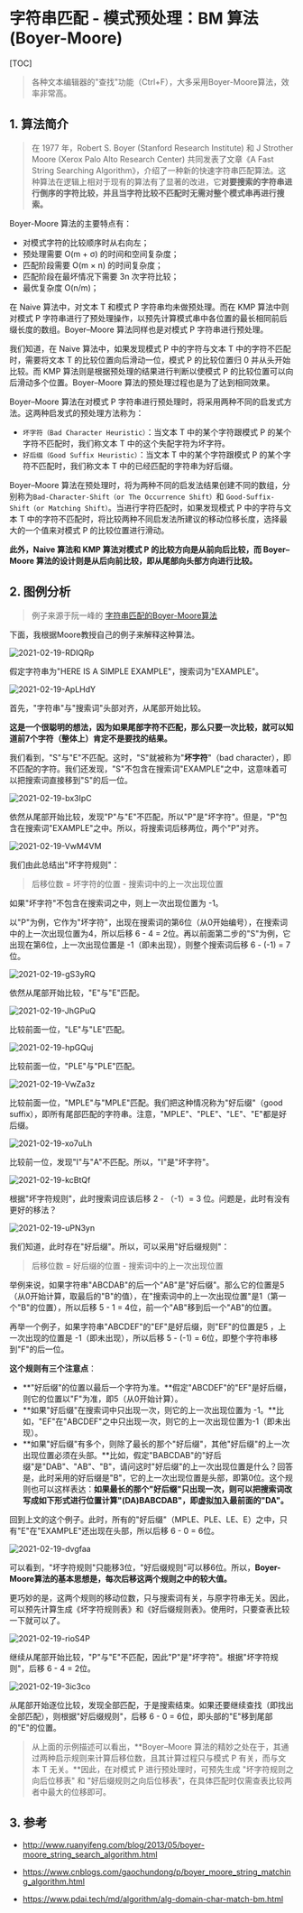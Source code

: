 # 字符串匹配 - 模式预处理：BM 算法 (Boyer-Moore)

[TOC]

> 各种文本编辑器的"查找"功能（Ctrl+F），大多采用Boyer-Moore算法，效率非常高。

## 1. 算法简介

> 在 1977 年，Robert S. Boyer (Stanford Research Institute) 和 J Strother Moore (Xerox Palo Alto Research Center) 共同发表了文章《A Fast String Searching Algorithm》，介绍了一种新的快速字符串匹配算法。这种算法在逻辑上相对于现有的算法有了显著的改进，它**对要搜索的字符串进行倒序的字符比较，并且当字符比较不匹配时无需对整个模式串再进行搜索。**

Boyer-Moore 算法的主要特点有：

- 对模式字符的比较顺序时从右向左；
- 预处理需要 O(m + σ) 的时间和空间复杂度；
- 匹配阶段需要 O(m × n) 的时间复杂度；
- 匹配阶段在最坏情况下需要 3n 次字符比较；
- 最优复杂度 O(n/m)；

在 Naive 算法中，对文本 T 和模式 P 字符串均未做预处理。而在 KMP 算法中则对模式 P 字符串进行了预处理操作，以预先计算模式串中各位置的最长相同前后缀长度的数组。Boyer–Moore 算法同样也是对模式 P 字符串进行预处理。

我们知道，在 Naive 算法中，如果发现模式 P 中的字符与文本 T 中的字符不匹配时，需要将文本 T 的比较位置向后滑动一位，模式 P 的比较位置归 0 并从头开始比较。而 KMP 算法则是根据预处理的结果进行判断以使模式 P 的比较位置可以向后滑动多个位置。Boyer–Moore 算法的预处理过程也是为了达到相同效果。

Boyer–Moore 算法在对模式 P 字符串进行预处理时，将采用两种不同的启发式方法。这两种启发式的预处理方法称为：

- `坏字符（Bad Character Heuristic）`：当文本 T 中的某个字符跟模式 P 的某个字符不匹配时，我们称文本 T 中的这个失配字符为坏字符。
- `好后缀（Good Suffix Heuristic）`：当文本 T 中的某个字符跟模式 P 的某个字符不匹配时，我们称文本 T 中的已经匹配的字符串为好后缀。

Boyer–Moore 算法在预处理时，将为两种不同的启发法结果创建不同的数组，分别称为`Bad-Character-Shift（or The Occurrence Shift）`和 `Good-Suffix-Shift（or Matching Shift）`。当进行字符匹配时，如果发现模式 P 中的字符与文本 T 中的字符不匹配时，将比较两种不同启发法所建议的移动位移长度，选择最大的一个值来对模式 P 的比较位置进行滑动。

**此外，Naive 算法和 KMP 算法对模式 P 的比较方向是从前向后比较，而 Boyer–Moore 算法的设计则是从后向前比较，即从尾部向头部方向进行比较。**

## 2. 图例分析

> 例子来源于阮一峰的 [字符串匹配的Boyer-Moore算法](http://www.ruanyifeng.com/blog/2013/05/boyer-moore_string_search_algorithm.html)

下面，我根据Moore教授自己的例子来解释这种算法。

 ![2021-02-19-RDIQRp](https://image.ldbmcs.com/2021-02-19-RDIQRp.jpg)

假定字符串为"HERE IS A SIMPLE EXAMPLE"，搜索词为"EXAMPLE"。

![2021-02-19-ApLHdY](https://image.ldbmcs.com/2021-02-19-ApLHdY.jpg)

首先，"字符串"与"搜索词"头部对齐，从尾部开始比较。

**这是一个很聪明的想法，因为如果尾部字符不匹配，那么只要一次比较，就可以知道前7个字符（整体上）肯定不是要找的结果。**

我们看到，"S"与"E"不匹配。这时，"S"就被称为"**坏字符**"（bad character），即不匹配的字符。我们还发现，"S"不包含在搜索词"EXAMPLE"之中，这意味着可以把搜索词直接移到"S"的后一位。

![2021-02-19-bx3IpC](https://image.ldbmcs.com/2021-02-19-bx3IpC.jpg)

依然从尾部开始比较，发现"P"与"E"不匹配，所以"P"是"坏字符"。但是，"P"包含在搜索词"EXAMPLE"之中。所以，将搜索词后移两位，两个"P"对齐。

![2021-02-19-VwM4VM](https://image.ldbmcs.com/2021-02-19-VwM4VM.jpg)

我们由此总结出"坏字符规则"：

> 后移位数 = 坏字符的位置 - 搜索词中的上一次出现位置

如果"坏字符"不包含在搜索词之中，则上一次出现位置为 -1。

以"P"为例，它作为"坏字符"，出现在搜索词的第6位（从0开始编号），在搜索词中的上一次出现位置为4，所以后移 6 - 4 = 2位。再以前面第二步的"S"为例，它出现在第6位，上一次出现位置是 -1（即未出现），则整个搜索词后移 6 - (-1) = 7位。

![2021-02-19-gS3yRQ](https://image.ldbmcs.com/2021-02-19-gS3yRQ.jpg)

依然从尾部开始比较，"E"与"E"匹配。

![2021-02-19-JhGPuQ](https://image.ldbmcs.com/2021-02-19-JhGPuQ.jpg)

比较前面一位，"LE"与"LE"匹配。

![2021-02-19-hpGQuj](https://image.ldbmcs.com/2021-02-19-hpGQuj.jpg)

比较前面一位，"PLE"与"PLE"匹配。

![2021-02-19-VwZa3z](https://image.ldbmcs.com/2021-02-19-VwZa3z.jpg)

比较前面一位，"MPLE"与"MPLE"匹配。我们把这种情况称为"好后缀"（good suffix），即所有尾部匹配的字符串。注意，"MPLE"、"PLE"、"LE"、"E"都是好后缀。

![2021-02-19-xo7uLh](https://image.ldbmcs.com/2021-02-19-xo7uLh.jpg)

比较前一位，发现"I"与"A"不匹配。所以，"I"是"坏字符"。

![2021-02-19-kcBtQf](https://image.ldbmcs.com/2021-02-19-kcBtQf.jpg)

根据"坏字符规则"，此时搜索词应该后移 2 - （-1）= 3 位。问题是，此时有没有更好的移法？

![2021-02-19-uPN3yn](https://image.ldbmcs.com/2021-02-19-uPN3yn.jpg)

我们知道，此时存在"好后缀"。所以，可以采用"好后缀规则"：

> 后移位数 = 好后缀的位置 - 搜索词中的上一次出现位置

举例来说，如果字符串"ABCDAB"的后一个"AB"是"好后缀"。那么它的位置是5（从0开始计算，取最后的"B"的值），在"搜索词中的上一次出现位置"是1（第一个"B"的位置），所以后移 5 - 1 = 4位，前一个"AB"移到后一个"AB"的位置。

再举一个例子，如果字符串"ABCDEF"的"EF"是好后缀，则"EF"的位置是5 ，上一次出现的位置是 -1（即未出现），所以后移 5 - (-1) = 6位，即整个字符串移到"F"的后一位。

**这个规则有三个注意点**：

- **"好后缀"的位置以最后一个字符为准。**假定"ABCDEF"的"EF"是好后缀，则它的位置以"F"为准，即5（从0开始计算）。
- **如果"好后缀"在搜索词中只出现一次，则它的上一次出现位置为 -1。**比如，"EF"在"ABCDEF"之中只出现一次，则它的上一次出现位置为-1（即未出现）。
- **如果"好后缀"有多个，则除了最长的那个"好后缀"，其他"好后缀"的上一次出现位置必须在头部。**比如，假定"BABCDAB"的"好后缀"是"DAB"、"AB"、"B"，请问这时"好后缀"的上一次出现位置是什么？回答是，此时采用的好后缀是"B"，它的上一次出现位置是头部，即第0位。这个规则也可以这样表达：**如果最长的那个"好后缀"只出现一次，则可以把搜索词改写成如下形式进行位置计算"(DA)BABCDAB"，即虚拟加入最前面的"DA"。**

回到上文的这个例子。此时，所有的"好后缀"（MPLE、PLE、LE、E）之中，只有"E"在"EXAMPLE"还出现在头部，所以后移 6 - 0 = 6位。

![2021-02-19-dvgfaa](https://image.ldbmcs.com/2021-02-19-dvgfaa.jpg)

可以看到，"坏字符规则"只能移3位，"好后缀规则"可以移6位。所以，**Boyer-Moore算法的基本思想是，每次后移这两个规则之中的较大值。**

更巧妙的是，这两个规则的移动位数，只与搜索词有关，与原字符串无关。因此，可以预先计算生成《坏字符规则表》和《好后缀规则表》。使用时，只要查表比较一下就可以了。

![2021-02-19-rioS4P](https://image.ldbmcs.com/2021-02-19-rioS4P.jpg)

继续从尾部开始比较，"P"与"E"不匹配，因此"P"是"坏字符"。根据"坏字符规则"，后移 6 - 4 = 2位。

![2021-02-19-3ic3co](https://image.ldbmcs.com/2021-02-19-3ic3co.jpg)

从尾部开始逐位比较，发现全部匹配，于是搜索结束。如果还要继续查找（即找出全部匹配），则根据"好后缀规则"，后移 6 - 0 = 6位，即头部的"E"移到尾部的"E"的位置。

> 从上面的示例描述可以看出，**Boyer–Moore 算法的精妙之处在于，其通过两种启示规则来计算后移位数，且其计算过程只与模式 P 有关，而与文本 T 无关。**因此，在对模式 P 进行预处理时，可预先生成 "坏字符规则之向后位移表" 和 "好后缀规则之向后位移表"，在具体匹配时仅需查表比较两者中最大的位移即可。

## 3. 参考

- http://www.ruanyifeng.com/blog/2013/05/boyer-moore_string_search_algorithm.html
- https://www.cnblogs.com/gaochundong/p/boyer_moore_string_matching_algorithm.html

- https://www.pdai.tech/md/algorithm/alg-domain-char-match-bm.html